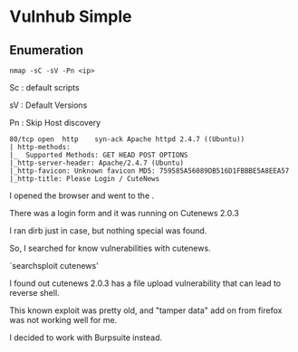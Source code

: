 # Vulnhub Simple

## Enumeration
`nmap -sC -sV -Pn <ip>`

Sc : default scripts

sV : Default Versions

Pn : Skip Host discovery

```
80/tcp open  http    syn-ack Apache httpd 2.4.7 ((Ubuntu))
| http-methods: 
|_  Supported Methods: GET HEAD POST OPTIONS
|_http-server-header: Apache/2.4.7 (Ubuntu)
|_http-favicon: Unknown favicon MD5: 759585A56089DB516D1FBBBE5A8EEA57
|_http-title: Please Login / CuteNews
```

I opened the browser and went to the <ip>.
  
There was a login form and it was running on Cutenews 2.0.3
  
 I ran dirb just in case, but nothing special was found. 
  
 So, I searched for know vulnerabilities with cutenews.
  
 `searchsploit cutenews'
  
  I found out cutenews 2.0.3 has a file upload vulnerability that can lead to reverse shell.
  
  This known exploit was pretty old, and "tamper data" add on from firefox was not working well for me. 
  
  I decided to work with Burpsuite instead.
  
  
